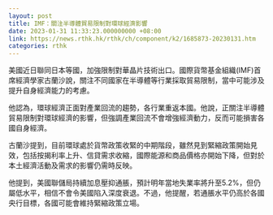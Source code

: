 ```yaml
---
layout: post
title: IMF：關注半導體貿易限制對環球經濟影響
date: 2023-01-31 11:33:23.000000000 +08:00
link: https://news.rthk.hk/rthk/ch/component/k2/1685873-20230131.htm
categories: rthk
---
```


美國近日聯同日本等國，加強限制對華晶片技術出口。國際貨幣基金組織(IMF)首席經濟學家古蘭沙說，關注不同國家在半導體等行業採取貿易限制，當中可能涉及提升自身經濟能力的考慮。

他認為，環球經濟正面對產業回流的趨勢，各行業重返本國。他說，正關注半導體貿易限制對環球經濟的影響，但強調產業回流不會增強經濟動力，反而可能損害各國自身經濟。

古蘭沙提到，目前環球處於貨幣政策收緊的中期階段，雖然見到緊縮政策開始見效，包括按揭利率上升、信貸需求收縮，國際能源和商品價格亦開始下降，但對於本土經濟活動及需求的影響仍需時反映。

他提到，美國聯儲局持續加息壓抑通脹，預計明年當地失業率將升至5.2%，但仍屬低水平，相信不會令美國陷入深度衰退。不過，他提醒，若通脹水平仍高於各國央行目標，各國可能會維持緊縮政策立場。
